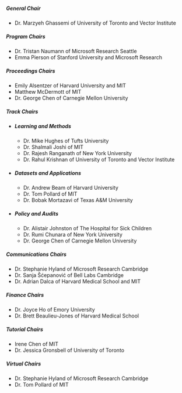 ##### **General Chair**
- Dr. Marzyeh Ghassemi of University of Toronto and Vector Institute
##### **Program Chairs**
- Dr. Tristan Naumann of Microsoft Research Seattle
- Emma Pierson of Stanford University and Microsoft Research
##### **Proceedings Chairs**
- Emily Alsentzer of Harvard University and MIT
- Matthew McDermott of MIT
- Dr. George Chen of Carnegie Mellon University
##### **Track Chairs**
- ##### **Learning and Methods**
    * Dr. Mike Hughes of Tufts University
    * Dr. Shalmali Joshi of MIT
    * Dr. Rajesh Ranganath of New York University
    * Dr. Rahul Krishnan of University of Toronto and Vector Institute
- ##### **Datasets and Applications**
    * Dr. Andrew Beam of Harvard University
    * Dr. Tom Pollard of MIT
    * Dr. Bobak Mortazavi of Texas A&M University
- ##### **Policy and Audits**
    * Dr. Alistair Johnston of The Hospital for Sick Children
    * Dr. Rumi Chunara of New York University
    * Dr. George Chen of Carnegie Mellon University
##### **Communications Chairs**
- Dr. Stephanie Hyland of Microsoft Research Cambridge
- Dr. Sanja Šćepanović of Bell Labs Cambridge
- Dr. Adrian Dalca of Harvard Medical School and MIT
##### **Finance Chairs**
- Dr. Joyce Ho of Emory University
- Dr. Brett Beaulieu-Jones of Harvard Medical School
##### **Tutorial Chairs**
- Irene Chen of MIT
- Dr. Jessica Gronsbell of University of Toronto
##### **Virtual Chairs**
- Dr. Stephanie Hyland of Microsoft Research Cambridge
- Dr. Tom Pollard of MIT
